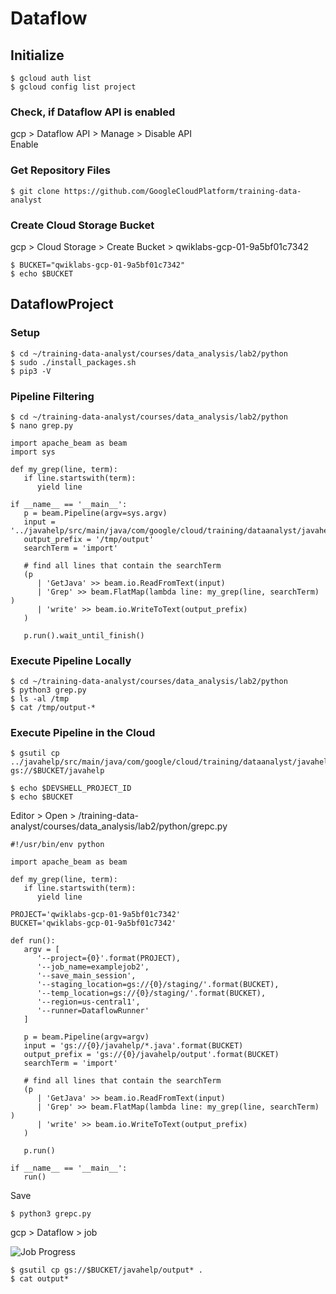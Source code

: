 # Dataflow

## Initialize

    $ gcloud auth list
    $ gcloud config list project

### Check, if Dataflow API is enabled

gcp > Dataflow API > Manage > Disable API  
Enable

### Get Repository Files

    $ git clone https://github.com/GoogleCloudPlatform/training-data-analyst

### Create Cloud Storage Bucket

gcp > Cloud Storage > Create Bucket > qwiklabs-gcp-01-9a5bf01c7342

    $ BUCKET="qwiklabs-gcp-01-9a5bf01c7342"
    $ echo $BUCKET

## DataflowProject

### Setup

    $ cd ~/training-data-analyst/courses/data_analysis/lab2/python
    $ sudo ./install_packages.sh
    $ pip3 -V

### Pipeline Filtering

    $ cd ~/training-data-analyst/courses/data_analysis/lab2/python
    $ nano grep.py
    
    import apache_beam as beam
    import sys

    def my_grep(line, term):
       if line.startswith(term):
          yield line

    if __name__ == '__main__':
       p = beam.Pipeline(argv=sys.argv)
       input = '../javahelp/src/main/java/com/google/cloud/training/dataanalyst/javahelp/*.java'
       output_prefix = '/tmp/output'
       searchTerm = 'import'

       # find all lines that contain the searchTerm
       (p
          | 'GetJava' >> beam.io.ReadFromText(input)
          | 'Grep' >> beam.FlatMap(lambda line: my_grep(line, searchTerm) )
          | 'write' >> beam.io.WriteToText(output_prefix)
       )

       p.run().wait_until_finish()

### Execute Pipeline Locally

    $ cd ~/training-data-analyst/courses/data_analysis/lab2/python
    $ python3 grep.py
    $ ls -al /tmp
    $ cat /tmp/output-*

### Execute Pipeline in the Cloud

    $ gsutil cp ../javahelp/src/main/java/com/google/cloud/training/dataanalyst/javahelp/*.java gs://$BUCKET/javahelp

    $ echo $DEVSHELL_PROJECT_ID
    $ echo $BUCKET

Editor > Open > /training-data-analyst/courses/data_analysis/lab2/python/grepc.py

    #!/usr/bin/env python

    import apache_beam as beam

    def my_grep(line, term):
       if line.startswith(term):
          yield line

    PROJECT='qwiklabs-gcp-01-9a5bf01c7342'
    BUCKET='qwiklabs-gcp-01-9a5bf01c7342'

    def run():
       argv = [
          '--project={0}'.format(PROJECT),
          '--job_name=examplejob2',
          '--save_main_session',
          '--staging_location=gs://{0}/staging/'.format(BUCKET),
          '--temp_location=gs://{0}/staging/'.format(BUCKET),
          '--region=us-central1',
          '--runner=DataflowRunner'
       ]

       p = beam.Pipeline(argv=argv)
       input = 'gs://{0}/javahelp/*.java'.format(BUCKET)
       output_prefix = 'gs://{0}/javahelp/output'.format(BUCKET)
       searchTerm = 'import'

       # find all lines that contain the searchTerm
       (p
          | 'GetJava' >> beam.io.ReadFromText(input)
          | 'Grep' >> beam.FlatMap(lambda line: my_grep(line, searchTerm) )
          | 'write' >> beam.io.WriteToText(output_prefix)
       )

       p.run()

    if __name__ == '__main__':
       run()

Save

    $ python3 grepc.py
    
gcp > Dataflow > job  

![Job Progress](../../../img/gcp_datflow_19.png)

    $ gsutil cp gs://$BUCKET/javahelp/output* .
    $ cat output*
